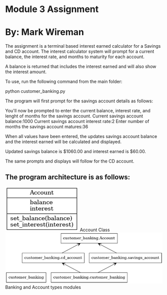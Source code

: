 # Module 3 Assignment

# By: Mark Wireman

The assignment is a terminal based interest earned calculator for a Savings and CD account. The interest calculator system will prompt for a current balance, the interest rate, and months to maturity for each account.

A balance is returned that includes the interest earned and will also show the interest amount.

To use, run the following command from the main folder:

python customer_banking.py

The program will first prompt for the savings account details as follows:

You'll now be prompted to enter the current balance, interest rate, and lenght of months for the savings account.
Current savings account balance:1000
Current savings account interest rate:2
Enter number of months the savings account matures:36

When all values have been entered, the updates savings account balance and the interest earned will be calculated and displayed.

Updated savings balance is $1060.00 and interest earned is $60.00.

The same prompts and displays will follow for the CD account.

## The program architecture is as follows:

<img src="images/classes.png">
Account Class

<img src="images/packages.png">
Banking and Account types modules